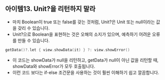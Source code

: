 ## 아이템13. Unit?을 리턴하지 말라
- 마치 Boolean이 true 또는 false를 갖는 것처럼, Unit?은 Unit 또는 null이라는 값을 갖리 수 있습니다.
- Unit?으로 Boolean을 표현하는 것은 오해의 소지가 있으며, 예측하기 어려운 오류를 만들 수 있습니다.

```kotlin
getData()?.let { view.showData(it) } ?: view.showError()
```
- 이 코드는 showData가 null을 리턴하고, getData가 null이 아닌 값을 리턴할 때, showData와 showError가 모두 호출됩니다.
- 이런 코드 보다는 if-else 조건문을 사용하는 것이 훨씬 이해하기 쉽고 깔끔합니다.